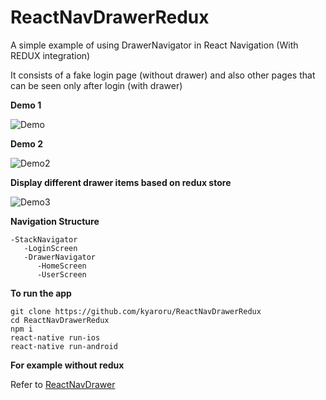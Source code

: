 # ReactNavDrawerRedux

A simple example of using DrawerNavigator in React Navigation (With REDUX integration)

It consists of a fake login page (without drawer) and also other pages that can be seen only after login (with drawer)

**Demo 1**

![Demo](http://g.recordit.co/GR6zYZAV9O.gif)

**Demo 2**

![Demo2](http://g.recordit.co/XZCoVGHup4.gif)

**Display different drawer items based on redux store**

![Demo3](http://g.recordit.co/TZbxjkvRA0.gif)

**Navigation Structure**
```
-StackNavigator
   -LoginScreen
   -DrawerNavigator
      -HomeScreen
      -UserScreen
```

**To run the app**
```
git clone https://github.com/kyaroru/ReactNavDrawerRedux
cd ReactNavDrawerRedux
npm i
react-native run-ios
react-native run-android
```

**For example without redux**

Refer to [ReactNavDrawer](https://github.com/kyaroru/ReactNavDrawer)